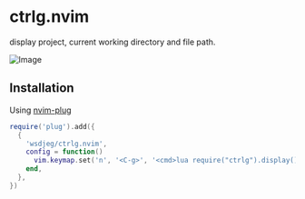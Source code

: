 # ctrlg.nvim

display project, current working directory and file path.

![Image](https://github.com/user-attachments/assets/3050d13a-a9c4-432e-8cfd-c09f4ff1f5b2)


## Installation

Using [nvim-plug](https://github.com/wsdjeg/nvim-plug)

```lua
require('plug').add({
  {
    'wsdjeg/ctrlg.nvim',
    config = function()
      vim.keymap.set('n', '<C-g>', '<cmd>lua require("ctrlg").display()<cr>', { silent = true })
    end,
  },
})
```

